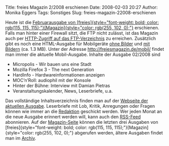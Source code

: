Title: freies Magazin 2/2008 erschienen
Date: 2008-02-03 20:27
Author: Monika Eggers
Tags: Sonstiges
Slug: freies-magazin-22008-erschienen

Heute ist die [Februarausgabe von
[freies]{style="font-weight: bold; color: rgb(115, 115, 115);"}[Magazin]{style="color: rgb(255, 102, 0);"}](ftp://ftp.freiesmagazin.de/2008/freiesMagazin-2008-02.pdf)
erschienen. Falls man hinter einer Firewall sitzt, die FTP nicht
zulässt, ist das Magazin auch per [HTTP-Zugriff auf das
FTP-Verzeichnis](http://www.freiesmagazin.de/ftp/2008/freiesMagazin-2008-02.pdf)
zu erreichen. Zusätzlich gibt es noch eine HTML-Ausgabe für Mobilgeräte
[ohne
Bilder](http://www.freiesmagazin.de/mobil/freiesMagazin-2008-02.html)
und [mit
Bildern](http://www.freiesmagazin.de/mobil/freiesMagazin-2008-02-bilder.html)
(ca. 1.3 MB). Unter der Adresse <http://freiesmagazin.de/mobil/> findet
man immer die aktuelle Mobil-Ausgabe. Inhalte der Ausgabe 02/2008 sind


-   Micropolis - Wir bauen uns eine Stadt
-   Mozilla Firefox 3 - The next Generation
-   HardInfo - Hardwareinformationen anzeigen
-   MOC’n’Roll: audiophil mit der Konsole
-   Hinter der Bühne: Interview mit Damian Pietras
-   Veranstaltungskalender, News, Leserbriefe, u.a.


Das vollständige Inhaltsverzeichnis finden man auf der [Webseite der
aktuellen Ausgabe](http://www.freiesmagazin.de/freiesMagazin-2008-02).
Leserbriefe mit Lob, Kritik, Anregungen oder Fragen können wie immer an
die [Redaktion](http://www.freiesmagazin.de/kontakt) geschickt werden.
Wer jeden Monat an die neue Ausgabe erinnert werden will, kann auch den
[RSS-Feed](http://www.freiesmagazin.de/rss.xml) abonnieren. Auf der
[Magazin-Seite](http://www.freiesmagazin.de/magazin) können die letzten
drei Ausgaben von
[freies]{style="font-weight: bold; color: rgb(115, 115, 115);"}[Magazin]{style="color: rgb(255, 102, 0);"}
abgerufen werden, ältere Ausgaben findet man im
[Archiv](http://www.freiesmagazin.de/archiv).


<!--break--><!--break-->
